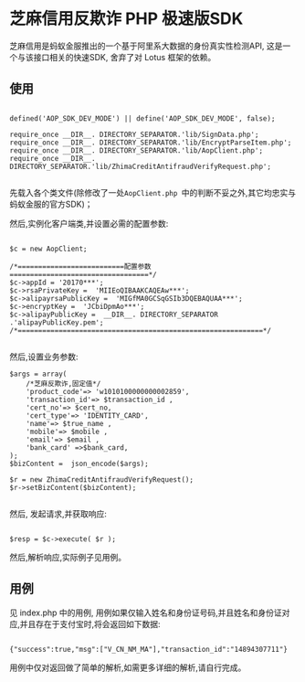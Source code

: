 # 芝麻信用反欺诈 PHP 极速版SDK

 芝麻信用是蚂蚁金服推出的一个基于阿里系大数据的身份真实性检测API, 这是一个与该接口相关的快速SDK, 舍弃了对 Lotus 框架的依赖。

## 使用

```

defined('AOP_SDK_DEV_MODE') || define('AOP_SDK_DEV_MODE', false);

require_once __DIR__. DIRECTORY_SEPARATOR.'lib/SignData.php';
require_once __DIR__. DIRECTORY_SEPARATOR.'lib/EncryptParseItem.php';
require_once __DIR__. DIRECTORY_SEPARATOR.'lib/AopClient.php';
require_once __DIR__. DIRECTORY_SEPARATOR.'lib/ZhimaCreditAntifraudVerifyRequest.php';


```

先载入各个类文件(除修改了一处`AopClient.php `中的判断不妥之外,其它均忠实与蚂蚁金服的官方SDK)；

然后,实例化客户端类,并设置必需的配置参数:
```

$c = new AopClient;

/*==========================配置参数==================================*/
$c->appId = '20170***';
$c->rsaPrivateKey =  'MIIEoQIBAAKCAQEAw***';
$c->alipayrsaPublicKey =  'MIGfMA0GCSqGSIb3DQEBAQUAA***';
$c->encryptKey =  'JCbiDpmAo***';
$c->alipayPublicKey =  __DIR__. DIRECTORY_SEPARATOR .'alipayPublicKey.pem';
/*============================================================*/


```

然后,设置业务参数:
```
$args = array(
    /*芝麻反欺诈,固定值*/
    'product_code'=> 'w1010100000000002859',
    'transaction_id'=> $transaction_id ,
    'cert_no'=> $cert_no,
    'cert_type'=> 'IDENTITY_CARD',
    'name'=> $true_name ,
    'mobile'=> $mobile ,
    'email'=> $email ,
    'bank_card' =>$bank_card,
);
$bizContent =  json_encode($args);

$r = new ZhimaCreditAntifraudVerifyRequest();
$r->setBizContent($bizContent);


```

然后, 发起请求,并获取响应:
```

$resp = $c->execute( $r );

```

然后,解析响应,实际例子见用例。

## 用例

见 index.php 中的用例, 用例如果仅输入姓名和身份证号码,并且姓名和身份证对应,并且存在于支付宝时,将会返回如下数据:
```

{"success":true,"msg":["V_CN_NM_MA"],"transaction_id":"14894307711"}

```

用例中仅对返回做了简单的解析,如需更多详细的解析,请自行完成。
